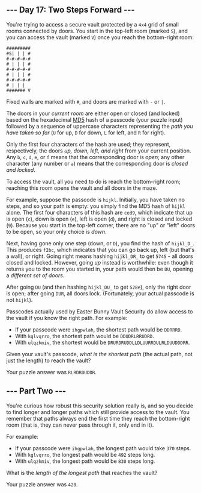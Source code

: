 \-\-\- Day 17: Two Steps Forward ---
------------------------------------

You're trying to access a secure vault protected by a `4x4` grid of small rooms connected by doors. You start in the top-left room (marked `S`), and you can access the vault (marked `V`) once you reach the bottom-right room:

    #########
    #S| | | #
    #-#-#-#-#
    # | | | #
    #-#-#-#-#
    # | | | #
    #-#-#-#-#
    # | | |  
    ####### V
    

Fixed walls are marked with `#`, and doors are marked with `-` or `|`.

The doors in your _current room_ are either open or closed (and locked) based on the hexadecimal [MD5](https://en.wikipedia.org/wiki/MD5) hash of a passcode (your puzzle input) followed by a sequence of uppercase characters representing the _path you have taken so far_ (`U` for up, `D` for down, `L` for left, and `R` for right).

Only the first four characters of the hash are used; they represent, respectively, the doors _up, down, left, and right_ from your current position. Any `b`, `c`, `d`, `e`, or `f` means that the corresponding door is _open_; any other character (any number or `a`) means that the corresponding door is _closed and locked_.

To access the vault, all you need to do is reach the bottom-right room; reaching this room opens the vault and all doors in the maze.

For example, suppose the passcode is `hijkl`. Initially, you have taken no steps, and so your path is empty: you simply find the MD5 hash of `hijkl` alone. The first four characters of this hash are `ced9`, which indicate that up is open (`c`), down is open (`e`), left is open (`d`), and right is closed and locked (`9`). Because you start in the top-left corner, there are no "up" or "left" doors to be open, so your only choice is _down_.

Next, having gone only one step (down, or `D`), you find the hash of `hijkl_D_`. This produces `f2bc`, which indicates that you can go back up, left (but that's a wall), or right. Going right means hashing `hijkl_DR_` to get `5745` \- all doors closed and locked. However, going _up_ instead is worthwhile: even though it returns you to the room you started in, your path would then be `DU`, opening a _different set of doors_.

After going `DU` (and then hashing `hijkl_DU_` to get `528e`), only the right door is open; after going `DUR`, all doors lock. (Fortunately, your actual passcode is not `hijkl`).

Passcodes actually used by Easter Bunny Vault Security do allow access to the vault if you know the right path. For example:

* If your passcode were `ihgpwlah`, the shortest path would be `DDRRRD`.
* With `kglvqrro`, the shortest path would be `DDUDRLRRUDRD`.
* With `ulqzkmiv`, the shortest would be `DRURDRUDDLLDLUURRDULRLDUUDDDRR`.

Given your vault's passcode, _what is the shortest path_ (the actual path, not just the length) to reach the vault?

Your puzzle answer was `RLRDRDUDDR`.

\-\-\- Part Two ---
-------------------

You're curious how robust this security solution really is, and so you decide to find longer and longer paths which still provide access to the vault. You remember that paths always end the first time they reach the bottom-right room (that is, they can never pass through it, only end in it).

For example:

* If your passcode were `ihgpwlah`, the longest path would take `370` steps.
* With `kglvqrro`, the longest path would be `492` steps long.
* With `ulqzkmiv`, the longest path would be `830` steps long.

What is the _length of the longest path_ that reaches the vault?

Your puzzle answer was `420`.